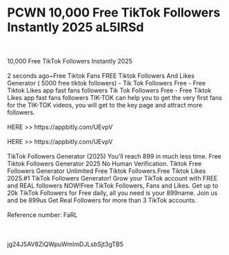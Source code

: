 # PCWN 10,000 Free TikTok Followers Instantly 2025 aL5IRSd
<br>
<br>10,000 Free TikTok Followers Instantly 2025
<br>
<br>2 seconds ago~Free Tiktok Fans FREE Tiktok Followers And Likes Generator ( 5000 free tiktok followers) - Tik Tok Followers Free - Free Tiktok Likes app fast fans followers Tik Tok Followers Free - Free Tiktok Likes app fast fans followers TIK-TOK can help you to get the very first fans for the TIK-TOK videos, you will get to the key page and attract more followers.
<br>
<br>HERE >> https://appbitly.com/UEvpV

<br>
<br>HERE >> https://appbitly.com/UEvpV

<br>
<br>TikTok Followers Generator (2025) You'll reach 899 in much less time. Free Tiktok Followers Generator 2025 No Human Verification. Tiktok Free Followers Generator Unlimited Free Tiktok Followers.Free Tiktok Likes 2025.#1 TikTok Followers Generator! Grow your TikTok account with FREE and REAL followers NOW!Free TikTok Followers, Fans and Likes. Get up to 20k TikTok Followers for Free daily, all you need is your 899name. Join us and be 899us Get Real Followers for more than 3 TikTok accounts.
<br>
<br>Reference number: FaRL
<br>
<br>
<br>
<br>jg24J5AV8ZiQWpuWmImDJLsbSjt3gTB5

